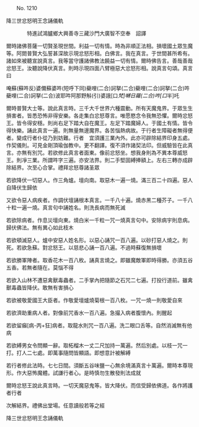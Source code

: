 ﻿　　No. 1210

降三世忿怒明王念誦儀軌

　　　　特進試鴻臚鄉大興善寺三藏沙門大廣智不空奉　詔譯


爾時諸佛菩薩一切賢圣現世間。利益一切有情。時為非順正法相。損壞國土眾生魔等。阿閦普賢大弘誓甚深故示現忿怒形相。白佛言。我在真言。于世間甚所希有。諸如來被聽宣說真言。我等當守護諸佛教法饒益一切有情。爾時佛告言。善哉善哉忿怒王。汝聽說降伏真言。則時示現四面八臂極惡大忿怒形相。說真言句頌。真言曰

唵蘇(蘇吽反)婆儞蘇婆吽(短呼下同)蘗哩(二合)訶拏(二合)蘗哩(二合)訶拏(二合)吽蘗哩(二合)訶拏(二合)波耶吽阿那野斛(引)婆誐[口*梵]嚩日羅(二合)吽[口*半]吒

爾時普賢大士等。說此真言時。三千大千世界六種震動。所有天魔鬼界。于眾生生損害者。皆悉恐怖非得安樂。各走集白忿怒尊言。唯愿愍念令我無恐懼。爾時忿怒王。皆令得安穩。則尚右足下踏大自在魔王。左足下踏魔婦人。于國土有情。皆令得快樂。誦此真言一遍。則無量無邊魔界。各苦惱熱病故。于行者生障礙者無得便者。變成行者仆從乃到妨難。行者　宜須護三業內外。此亦可辟除結界印身五處。作契儀則。可見金剛頂瑜伽教中。更不翻譯。復不須作諸契法印。但威驗皆在此真言。亦無有別咒。若欲修此真言者面東。像前忿怒坐。想我身則為不異本尊威怒王。則凈三業。所謂吽字三遍。亦安法界。則二手堅固縛捧額上。左右三轉亦成辟除結界。次至心合掌。禮拜忿怒尊諸圣眾

若欲降伏一切惡人。作三角爐。壇向南。取惡木一遍一燒。滿三百二十四遍。惡人自降伏生歸依

又欲令惡人病疾者。作調伏壇誦根本真言。一千八十遍。燒赤黑二種芥子。一千八十粒一遍一燒。真言句中誦姓名。則洗長病而無死滅

若欲除病者。作息災壇向東。燒白米一千粒一咒一燒真言句中。安除病宇則息病。歸伏佛法。無有異心如此枝木

若欲頓滅惡人。爐中安惡人姓名形。以惡心誦咒一百八遍。以砂打惡人燒之。則死。若欲急蘇。對忿怒王。以慈悲心誦一百八遍。不過時蘇復無損壞

若欲勝軍陣者。取香花木一百八枚。誦真言燒之。即雖魔敵軍即時得勝。亦須五谷五香。若無者隨在。莫惱不得

若欲入山林不遭惡禽獸毒蟲者。二手掌內把隨節之石咒二七遍。打投行道前。雖禽獸毒蟲皆降伏。敢無有害損心

若欲被敬愛國王大臣者。作敬愛壇爐燒菊根一百八枚。一咒一燒一則敬愛自來

若欲濟助重病人者。對像前咒香水一百八遍。急撮入病者腹懷內。則醒起

若欲留癲[病-丙+狂]病者。取龍水則咒一百八遍。洗二眼口舌等。自然消滅無有他病

若欲縛男女令問顯一辭。取柘榴木一丈二尺加持一萬遍。然后別處。以枝一咒一打。打人二七處。即萬事隨問皆顯語。即想意計被解縛

若行者修此法時。七七日間。須斷五谷味鹽一心無余境滿真言十萬遍。爾時本尊現形。作大惡怖魔體。試謙行者心。是時慎勿生散發則法成就

爾時忿怒王說此真言時。一切天魔惡鬼等。皆大降伏。而信受歸依佛道。各作將護者行者

次解結界。禮佛出堂場。任意讀般若等之經

降三世忿怒明王念誦儀軌
